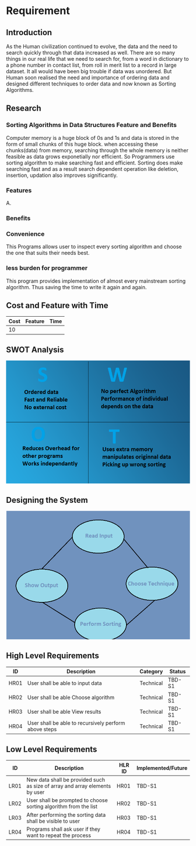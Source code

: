 # Requirement

## Introduction

As the Human civilization continued to evolve, the data and the need to search quickly through that data
increased as well. There are so many things in our real life that we need to search for, from a word in
dictionary to a phone number in contact list, from roll in merit list to a record in large dataset. It
all would have been big trouble if data was unordered.
But Human soon realised the need and importance of ordering data and designed different techniques to
order data and now known as Sorting Algorithms.

## Research

### Sorting Algorithms in Data Structures Feature and Benefits

Computer memory is a huge block of  0s and 1s and data is stored in the form of small chunks of this huge
block. when accessing these chunks(data) from memory, searching through the whole memory is neither
feasible as data grows exponetially nor efficient.
So Programmers use sorting algorithm to make searching fast and efficient. 
Sorting does make searching fast and as a result search dependent operation like deletion, insertion,
updation also improves significantly.

### Features

A. 

### Benefits

### Convenience

This Programs allows user to inspect every sorting algorithm and choose the one that suits their needs
best.

### less burden for programmer

This program provides implementation of almost every mainstream sorting algorithm. Thus saving the time
to write it again and again.

## Cost and Feature with Time
Cost |  Feature  |    Time    | 
-------|---------|----------------|
10 |   |   |

## SWOT Analysis

![SWOT](SWOT.png)

## Designing the System

![Design](Design.png)



## High Level Requirements

ID |  Description  |    Category    |     Status    |
-------|---------|----------------|----------------|
HR01 | User shall be able to input data  |  Technical | TBD-S1
HR02 | User shall be able Choose algorithm|  Technical | TBD-S1
HR03 | User shall be able View results  |  Technical | TBD-S1
HR04 | User shall be able to recursively perform above steps  |  Technical | TBD-S1

## Low Level Requirements

ID |  Description  |    HLR ID    |     Implemented/Future    |
-------|---------|----------------|----------------|
LR01 | New data shall be provided such as size of array and array elements by user  |  HR01 | TBD-S1
LR02 | User shall be prompted to choose sorting algorithm from the list|  HR02 | TBD-S1
LR03 | After performing the sorting data shall be visible to user  |  HR03 | TBD-S1
LR04 | Programs shall ask user if they want to repeat the process  |  HR04 | TBD-S1